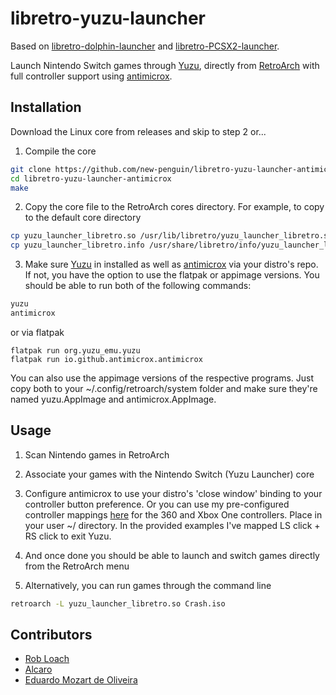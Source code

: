 # libretro-yuzu-launcher



Based on [libretro-dolphin-launcher](https://github.com/RobLoach/libretro-dolphin-launcher) and [libretro-PCSX2-launcher](https://github.com/eduardomozart/libretro-pcsx2-launcher). 

Launch Nintendo Switch games through [Yuzu](https://yuzu-emu.org/downloads/), directly from [RetroArch](http://www.libretro.com/) with full controller support using [antimicrox](https://github.com/AntiMicroX/antimicrox/).


## Installation

Download the Linux core from releases and skip to step 2 or...

1. Compile the core
  ``` bash
  git clone https://github.com/new-penguin/libretro-yuzu-launcher-antimicrox
  cd libretro-yuzu-launcher-antimicrox
  make
  ```

2. Copy the core file to the RetroArch cores directory. For example, to copy to the default core directory
  ``` bash
  cp yuzu_launcher_libretro.so /usr/lib/libretro/yuzu_launcher_libretro.so
  cp yuzu_launcher_libretro.info /usr/share/libretro/info/yuzu_launcher_libretro.info
  ```

3. Make sure [Yuzu](https://yuzu-emu.org/downloads) in installed as well as [antimicrox](https://github.com/AntiMicroX/antimicrox/) via your distro's repo. If not, you have the option to use the flatpak or appimage versions. You should be able to run both of the following commands:

  ``` bash
  yuzu
  antimicrox
  ```
  or via flatpak
  
  ```
  flatpak run org.yuzu_emu.yuzu
  flatpak run io.github.antimicrox.antimicrox
  ```
  You can also use the appimage versions of the respective programs. Just copy both to your ~/.config/retroarch/system folder and make sure they're named yuzu.AppImage and antimicrox.AppImage.

## Usage

1. Scan Nintendo games in RetroArch

2. Associate your games with the Nintendo Switch (Yuzu Launcher) core

3. Configure antimicrox to use your distro's 'close window' binding to your controller button preference. Or you can use my pre-configured controller mappings [here](https://ufile.io/9t4vnq6m) for the 360 and Xbox One controllers. Place in your user ~/ directory. In the provided examples I've mapped LS click + RS click to exit Yuzu.
  
3. And once done you should be able to launch and switch games directly from the RetroArch menu

3. Alternatively, you can run games through the command line
  ``` bash
  retroarch -L yuzu_launcher_libretro.so Crash.iso
  ```

## Contributors

- [Rob Loach](http://github.com/robloach)
- [Alcaro](https://github.com/Alcaro)
- [Eduardo Mozart de Oliveira](https://github.com/coldscientist)
